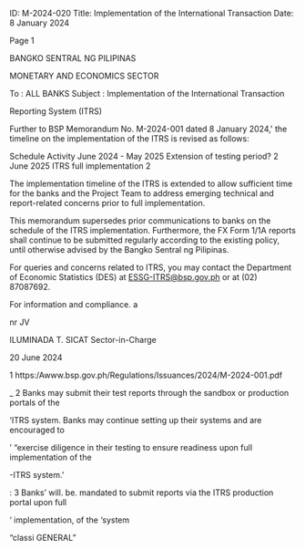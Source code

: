 ID: M-2024-020
Title: Implementation of the International Transaction
Date: 8 January 2024

Page 1

BANGKO SENTRAL NG PILIPINAS

MONETARY AND ECONOMICS SECTOR

To : ALL BANKS Subject : Implementation of the International Transaction

Reporting System (ITRS)

Further to BSP Memorandum No. M-2024-001 dated 8 January 2024,' the timeline on the implementation of the ITRS is revised as follows:

Schedule Activity June 2024 - May 2025 Extension of testing period? 2 June 2025 ITRS full implementation 2

The implementation timeline of the ITRS is extended to allow sufficient time for the banks and the Project Team to address emerging technical and report-related concerns prior to full implementation.

This memorandum supersedes prior communications to banks on the schedule of the ITRS implementation. Furthermore, the FX Form 1/1A reports shall continue to be submitted regularly according to the existing policy, until otherwise advised by the Bangko Sentral ng Pilipinas.

For queries and concerns related to ITRS, you may contact the Department of Economic Statistics (DES) at ESSG-ITRS@bsp.gov.ph or at (02) 87087692.

For information and compliance. a

nr JV

ILUMINADA T. SICAT Sector-in-Charge

20 June 2024

1 https:/Awww.bsp.gov.ph/Regulations/Issuances/2024/M-2024-001.pdf

_ 2 Banks may submit their test reports through the sandbox or production portals of the

‘ITRS system. Banks may continue setting up their systems and are encouraged to

’ “exercise diligence in their testing to ensure readiness upon full implementation of the

-ITRS system.’

: 3 Banks’ will. be. mandated to submit reports via the ITRS production portal upon full

‘ implementation, of the ‘system

“classi GENERAL”